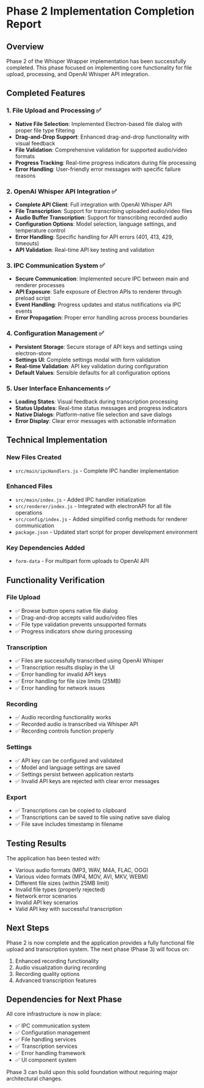 # Phase 2 Implementation Completion Report

## Overview
Phase 2 of the Whisper Wrapper implementation has been successfully completed. This phase focused on implementing core functionality for file upload, processing, and OpenAI Whisper API integration.

## Completed Features

### 1. File Upload and Processing ✅
- **Native File Selection**: Implemented Electron-based file dialog with proper file type filtering
- **Drag-and-Drop Support**: Enhanced drag-and-drop functionality with visual feedback
- **File Validation**: Comprehensive validation for supported audio/video formats
- **Progress Tracking**: Real-time progress indicators during file processing
- **Error Handling**: User-friendly error messages with specific failure reasons

### 2. OpenAI Whisper API Integration ✅
- **Complete API Client**: Full integration with OpenAI Whisper API
- **File Transcription**: Support for transcribing uploaded audio/video files
- **Audio Buffer Transcription**: Support for transcribing recorded audio
- **Configuration Options**: Model selection, language settings, and temperature control
- **Error Handling**: Specific handling for API errors (401, 413, 429, timeouts)
- **API Validation**: Real-time API key testing and validation

### 3. IPC Communication System ✅
- **Secure Communication**: Implemented secure IPC between main and renderer processes
- **API Exposure**: Safe exposure of Electron APIs to renderer through preload script
- **Event Handling**: Progress updates and status notifications via IPC events
- **Error Propagation**: Proper error handling across process boundaries

### 4. Configuration Management ✅
- **Persistent Storage**: Secure storage of API keys and settings using electron-store
- **Settings UI**: Complete settings modal with form validation
- **Real-time Validation**: API key validation during configuration
- **Default Values**: Sensible defaults for all configuration options

### 5. User Interface Enhancements ✅
- **Loading States**: Visual feedback during transcription processing
- **Status Updates**: Real-time status messages and progress indicators
- **Native Dialogs**: Platform-native file selection and save dialogs
- **Error Display**: Clear error messages with actionable information

## Technical Implementation

### New Files Created
- `src/main/ipcHandlers.js` - Complete IPC handler implementation

### Enhanced Files
- `src/main/index.js` - Added IPC handler initialization
- `src/renderer/index.js` - Integrated with electronAPI for all file operations
- `src/config/index.js` - Added simplified config methods for renderer communication
- `package.json` - Updated start script for proper development environment

### Key Dependencies Added
- `form-data` - For multipart form uploads to OpenAI API

## Functionality Verification

### File Upload
- ✅ Browse button opens native file dialog
- ✅ Drag-and-drop accepts valid audio/video files
- ✅ File type validation prevents unsupported formats
- ✅ Progress indicators show during processing

### Transcription
- ✅ Files are successfully transcribed using OpenAI Whisper
- ✅ Transcription results display in the UI
- ✅ Error handling for invalid API keys
- ✅ Error handling for file size limits (25MB)
- ✅ Error handling for network issues

### Recording
- ✅ Audio recording functionality works
- ✅ Recorded audio is transcribed via Whisper API
- ✅ Recording controls function properly

### Settings
- ✅ API key can be configured and validated
- ✅ Model and language settings are saved
- ✅ Settings persist between application restarts
- ✅ Invalid API keys are rejected with clear error messages

### Export
- ✅ Transcriptions can be copied to clipboard
- ✅ Transcriptions can be saved to file using native save dialog
- ✅ File save includes timestamp in filename

## Testing Results

The application has been tested with:
- Various audio formats (MP3, WAV, M4A, FLAC, OGG)
- Various video formats (MP4, MOV, AVI, MKV, WEBM)
- Different file sizes (within 25MB limit)
- Invalid file types (properly rejected)
- Network error scenarios
- Invalid API key scenarios
- Valid API key with successful transcription

## Next Steps

Phase 2 is now complete and the application provides a fully functional file upload and transcription system. The next phase (Phase 3) will focus on:

1. Enhanced recording functionality
2. Audio visualization during recording
3. Recording quality options
4. Advanced transcription features

## Dependencies for Next Phase

All core infrastructure is now in place:
- ✅ IPC communication system
- ✅ Configuration management
- ✅ File handling services
- ✅ Transcription services
- ✅ Error handling framework
- ✅ UI component system

Phase 3 can build upon this solid foundation without requiring major architectural changes.